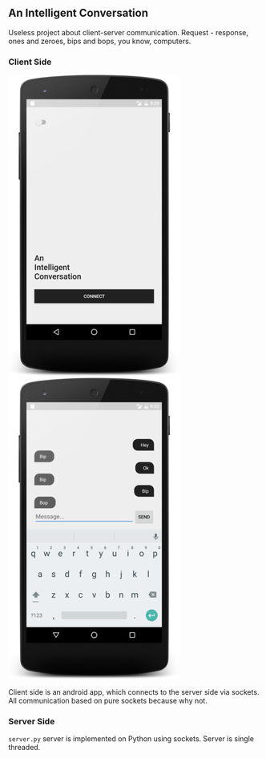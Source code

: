 ## An Intelligent Conversation

Useless project about client-server communication. Request - response, ones and zeroes, bips and bops, you know, computers.

### Client Side

![MainActivity](https://github.com/pvlbzn/intconv/blob/master/images/MainActivity.png) ![CommunicationActivity](https://github.com/pvlbzn/intconv/blob/master/images/CommunicationActivity.png)

Client side is an android app, which connects to the server side via sockets. All communication based on pure sockets because why not.

### Server Side

`server.py` server is implemented on Python using sockets. Server is single threaded.
